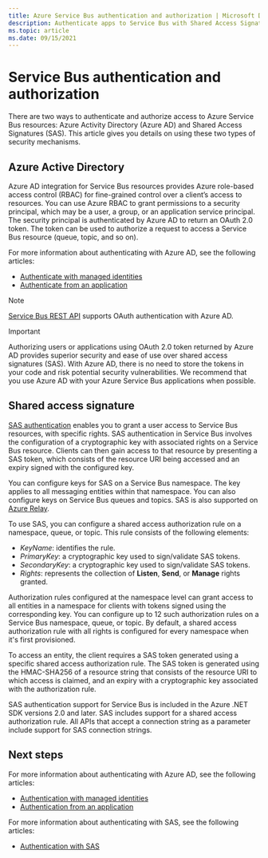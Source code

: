 ```yaml
---
title: Azure Service Bus authentication and authorization | Microsoft Docs
description: Authenticate apps to Service Bus with Shared Access Signature (SAS) authentication.
ms.topic: article
ms.date: 09/15/2021
---
```


# Service Bus authentication and authorization
There are two ways to authenticate and authorize access to Azure Service Bus resources: Azure Activity Directory (Azure AD) and Shared Access Signatures (SAS). This article gives you details on using these two types of security mechanisms. 

## Azure Active Directory
Azure AD integration for Service Bus resources provides Azure role-based access control (RBAC) for fine-grained control over a client’s access to resources. You can use Azure RBAC to grant permissions to a security principal, which may be a user, a group, or an application service principal. The security principal is authenticated by Azure AD to return an OAuth 2.0 token. The token can be used to authorize a request to access a Service Bus resource (queue, topic, and so on).

For more information about authenticating with Azure AD, see the following articles:

- [Authenticate with managed identities](service-bus-managed-service-identity.md)
- [Authenticate from an application](authenticate-application.md)

> [!NOTE]
> [Service Bus REST API](/rest/api/servicebus/) supports OAuth authentication with Azure AD.

> [!IMPORTANT]
> Authorizing users or applications using OAuth 2.0 token returned by Azure AD provides superior security and ease of use over shared access signatures (SAS). With Azure AD, there is no need to store the tokens in your code and risk potential security vulnerabilities. We recommend that you use Azure AD with your Azure Service Bus applications when possible. 

## Shared access signature
[SAS authentication](service-bus-sas.md) enables you to grant a user access to Service Bus resources, with specific rights. SAS authentication in Service Bus involves the configuration of a cryptographic key with associated rights on a Service Bus resource. Clients can then gain access to that resource by presenting a SAS token, which consists of the resource URI being accessed and an expiry signed with the configured key.

You can configure keys for SAS on a Service Bus namespace. The key applies to all messaging entities within that namespace. You can also configure keys on Service Bus queues and topics. SAS is also supported on [Azure Relay](../azure-relay/relay-authentication-and-authorization.md).

To use SAS, you can configure a shared access authorization rule on a namespace, queue, or topic. This rule consists of the following elements:

* *KeyName*: identifies the rule.
* *PrimaryKey*: a cryptographic key used to sign/validate SAS tokens.
* *SecondaryKey*: a cryptographic key used to sign/validate SAS tokens.
* *Rights*: represents the collection of **Listen**, **Send**, or **Manage** rights granted.

Authorization rules configured at the namespace level can grant access to all entities in a namespace for clients with tokens signed using the corresponding key. You can configure up to 12 such authorization rules on a Service Bus namespace, queue, or topic. By default, a  shared access authorization rule with all rights is configured for every namespace when it's first provisioned.

To access an entity, the client requires a SAS token generated using a specific shared access authorization rule. The SAS token is generated using the HMAC-SHA256 of a resource string that consists of the resource URI to which access is claimed, and an expiry with a cryptographic key associated with the authorization rule.

SAS authentication support for Service Bus is included in the Azure .NET SDK versions 2.0 and later. SAS includes support for a shared access authorization rule. All APIs that accept a connection string as a parameter include support for SAS connection strings.


## Next steps
For more information about authenticating with Azure AD, see the following articles:

- [Authentication with managed identities](service-bus-managed-service-identity.md)
- [Authentication from an application](authenticate-application.md)

For more information about authenticating with SAS, see the following articles:

- [Authentication with SAS](service-bus-sas.md)
